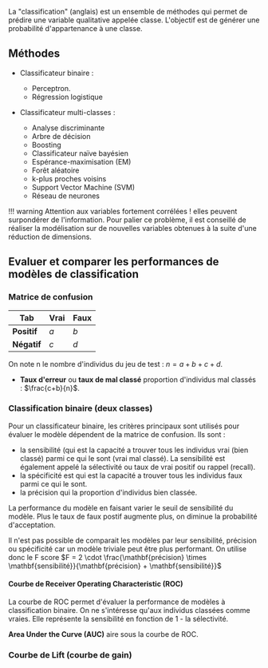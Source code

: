 La "classification" (anglais) est un ensemble de méthodes qui permet de prédire une variable qualitative appelée classe. L'objectif est de générer une probabilité d'appartenance à une classe. 

## Méthodes

* Classificateur binaire :

  * Perceptron.
  * Régression logistique
  
* Classificateur multi-classes :
  * Analyse discriminante
  * Arbre de décision
  * Boosting
  * Classificateur naïve bayésien
  * Espérance-maximisation (EM)
  * Forêt aléatoire
  * k-plus proches voisins
  * Support Vector Machine (SVM)
  * Réseau de neurones

!!! warning
	Attention aux variables fortement corrélées ! elles peuvent surpondérer de l'information. Pour palier ce problème, il est conseillé de réaliser la modélisation sur de nouvelles variables obtenues à la suite d'une réduction de dimensions.

## Evaluer et comparer les  performances de modèles de classification

### Matrice de confusion

Tab         | Vrai | Faux
------------|------|---
**Positif** | $a$  | $b$
**Négatif** | $c$  | $d$

On note n le nombre d'individus du jeu de test : $n = a + b + c + d$.

* **Taux d'erreur** ou **taux de mal classé** proportion d'individus mal classés : $\frac{c+b}{n}$.

### Classification binaire (deux classes)

Pour un classificateur binaire, les critères principaux sont utilisés pour évaluer le modèle dépendent de la matrice de confusion. Ils sont :

* la sensibilité (qui est la capacité a trouver tous les individus vrai (bien classé) parmi ce qui le sont (vrai mal classé). La sensibilité est également appelé la sélectivité ou taux de vrai positif ou rappel (recall).
* la spécificité est qui est la capacité a trouver tous les individus faux parmi ce qui le sont.
* la précision qui la proportion d'individus bien classée.

La performance du modèle en faisant varier le seuil de sensibilité du modèle. Plus le taux de faux postif augmente plus, on diminue la probabilité d'acceptation.

Il n'est pas possible de comparait les modèles par leur sensibilité, précision ou spécificité car un modèle triviale peut être plus performant. On utilise donc le  F score $F = 2 \cdot \frac{\mathbf{précision} \times \mathbf{sensibilité}}{\mathbf{précision} + \mathbf{sensibilité}}$

#### Courbe de Receiver Operating Characteristic (ROC)

La courbe de ROC permet d'évaluer la performance de modèles à classification binaire. On ne s'intéresse qu'aux individus classées comme vraies. Elle représente la sensibilité en fonction de 1 - la sélectivité.

__Area Under the Curve (AUC)__ aire sous la courbe de ROC.
### Courbe de Lift (courbe de gain)
